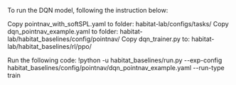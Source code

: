
To run the DQN model, following the instruction below:

Copy pointnav_with_softSPL.yaml to folder: habitat-lab/configs/tasks/
Copy dqn_pointnav_example.yaml to folder: habitat-lab/habitat_baselines/config/pointnav/
Copy dqn_trainer.py to: habitat-lab/habitat_baselines/rl/ppo/

Run the following code:
!python -u habitat_baselines/run.py --exp-config habitat_baselines/config/pointnav/dqn_pointnav_example.yaml --run-type train
